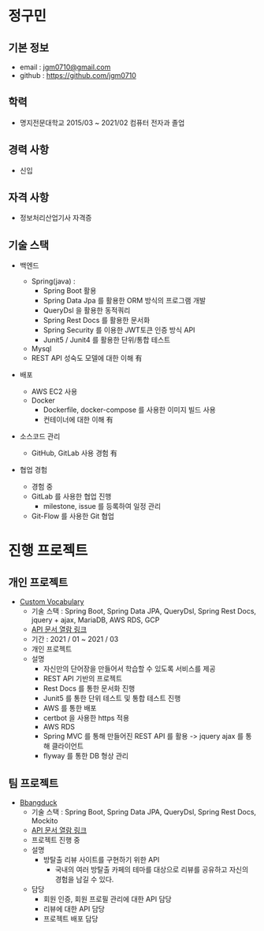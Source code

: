 # 정구민

## 기본 정보

- email : jgm0710@gmail.com
- github : https://github.com/jgm0710

## 학력

- 명지전문대학교 2015/03 ~ 2021/02 컴퓨터 전자과 졸업

## 경력 사항

- 신입

## 자격 사항

- 정보처리산업기사 자격증

## 기술 스택

- 백엔드
  - Spring(java) : 
    - Spring Boot 활용
    - Spring Data Jpa 를 활용한 ORM 방식의 프로그램 개발
    - QueryDsl 을 활용한 동적쿼리
    - Spring Rest Docs 를 활용한 문서화
    - Spring Security 를 이용한 JWT토큰 인증 방식 API
    - Junit5 / Junit4 를 활용한 단위/통합 테스트
  - Mysql
  - REST API 성숙도 모델에 대한 이해 有

- 배포
  - AWS EC2 사용 
  - Docker 
    - Dockerfile, docker-compose 를 사용한 이미지 빌드 사용
    - 컨테이너에 대한 이해 有

- 소스코드 관리
  - GitHub, GitLab 사용 경험 有

- 협업 경험
  - 경험 중
  - GitLab 를 사용한 협업 진행
    - milestone, issue 를 등록하여 일정 관리
  - Git-Flow 를 사용한 Git 협업 



# 진행 프로젝트

## 개인 프로젝트

- [Custom Vocabulary](https://github.com/jgm0710/custom-vocabulary)
  - 기술 스택 : Spring Boot, Spring Data JPA, QueryDsl, Spring Rest Docs, jquery + ajax, MariaDB, AWS RDS, GCP
  - [API 문서 열람 링크](http://3.35.0.222:8080/docs/index.html)
  - 기간 : 2021 / 01 ~ 2021 / 03
  - 개인 프로젝트
  - 설명
    - 자신만의 단어장을 만들어서 학습할 수 있도록 서비스를 제공
    - REST API 기반의 프로젝트
    - Rest Docs 를 통한 문서화 진행
    - Junit5 를 통한 단위 테스트 및 통합 테스트 진행
    - AWS 를 통한 배포
    - certbot 을 사용한 https 적용
    - AWS RDS
    - Spring MVC 를 통해 만들어진 REST API 를 활용 -> jquery ajax 를 통해 클라이언트 
    - flyway 를 통한 DB 형상 관리

## 팀 프로젝트 

- [Bbangduck](https://github.com/jgm0710/Bbangduck/tree/develop)
  - 기술 스택 : Spring Boot, Spring Data JPA, QueryDsl, Spring Rest Docs, Mockito 
  - [API 문서 열람 링크](http://13.125.48.96:8080/docs/index.html)
  - 프로젝트 진행 중 
  - 설명 
    - 방탈출 리뷰 사이트를 구현하기 위한 API
      - 국내의 여러 방탈출 카페의 테마를 대상으로 리뷰를 공유하고 자신의 경험을 남길 수 있다.
  - 담당
    - 회원 인증, 회원 프로필 관리에 대한 API 담당
    - 리뷰에 대한 API 담당 
    - 프로젝트 배포 담당 